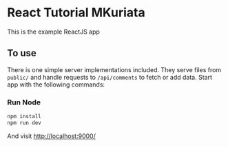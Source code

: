 # React Tutorial MKuriata

This is the example ReactJS app

## To use

There is one simple server implementations included. They serve files from `public/` and handle requests to `/api/comments` to fetch or add data. Start app with the following commands:

### Run Node

```sh
npm install
npm run dev
```

And visit <http://localhost:9000/>

